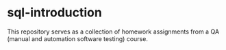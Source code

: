 # sql-introduction
This repository serves as a collection of homework assignments from a QA (manual and automation software testing) course.
